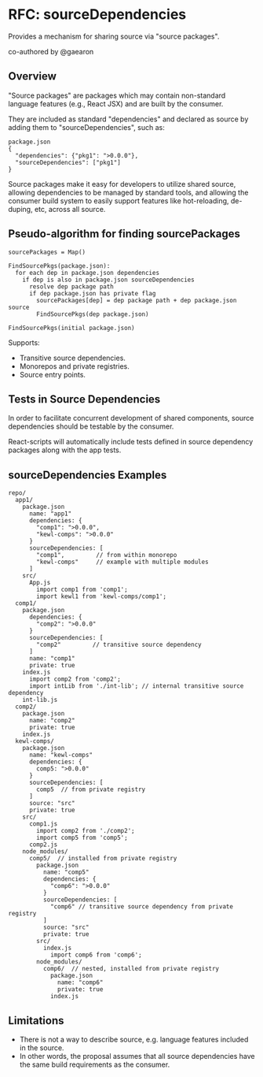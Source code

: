 # RFC: sourceDependencies
Provides a mechanism for sharing source via "source packages".

co-authored by @gaearon

## Overview
"Source packages" are packages which may contain non-standard language features (e.g., React JSX) and are built by the consumer.

They are included as standard "dependencies" and declared as source by adding them to "sourceDependencies", such as:
```
package.json
{
  "dependencies": {"pkg1": ">0.0.0"},
  "sourceDependencies": ["pkg1"]
}
```

Source packages make it easy for developers to utilize shared source, allowing dependencies to be managed by standard tools, and allowing the consumer build system to easily support features like hot-reloading, de-duping, etc, across all source.

## Pseudo-algorithm for finding sourcePackages
```
sourcePackages = Map()

FindSourcePkgs(package.json):
  for each dep in package.json dependencies
    if dep is also in package.json sourceDependencies
      resolve dep package path
      if dep package.json has private flag
        sourcePackages[dep] = dep package path + dep package.json source
        FindSourcePkgs(dep package.json)

FindSourcePkgs(initial package.json)
```

Supports:
* Transitive source dependencies.
* Monorepos and private registries.
* Source entry points.

## Tests in Source Dependencies
In order to facilitate concurrent development of shared components, source dependencies should be testable by the consumer.

React-scripts will automatically include tests defined in source dependency packages along with the app tests.

## sourceDependencies Examples
```
repo/
  app1/
    package.json
      name: "app1"
      dependencies: {
        "comp1": ">0.0.0",
        "kewl-comps": ">0.0.0"
      }
      sourceDependencies: [
        "comp1",         // from within monorepo
        "kewl-comps"     // example with multiple modules
      ]
    src/
      App.js
        import comp1 from 'comp1';
        import kewl1 from 'kewl-comps/comp1';
  comp1/
    package.json
      dependencies: {
        "comp2": ">0.0.0"
      }
      sourceDependencies: [
        "comp2"         // transitive source dependency
      ]
      name: "comp1"
      private: true
    index.js
      import comp2 from 'comp2';         
      import intLib from './int-lib'; // internal transitive source dependency
    int-lib.js
  comp2/
    package.json
      name: "comp2"
      private: true
    index.js
  kewl-comps/
    package.json
      name: "kewl-comps"
      dependencies: {
        comp5: ">0.0.0"
      }
      sourceDependencies: [
        comp5  // from private registry
      ]
      source: "src"
      private: true
    src/
      comp1.js
        import comp2 from './comp2';
        import comp5 from 'comp5';
      comp2.js
    node_modules/
      comp5/  // installed from private registry
        package.json
          name: "comp5"
          dependencies: {
            "comp6": ">0.0.0"
          }
          sourceDependencies: [
            "comp6" // transitive source dependency from private registry
          ]
          source: "src"
          private: true
        src/
          index.js
            import comp6 from 'comp6';
        node_modules/
          comp6/  // nested, installed from private registry
            package.json
              name: "comp6"
              private: true
            index.js
```

## Limitations
* There is not a way to describe source, e.g. language features included in the source.
* In other words, the proposal assumes that all source dependencies have the same build requirements as the consumer.
